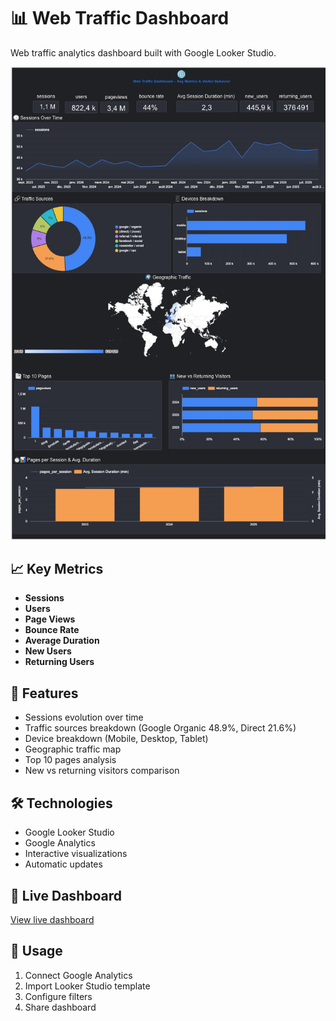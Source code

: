 # 📊 Web Traffic Dashboard

Web traffic analytics dashboard built with Google Looker Studio.

![Web Traffic Dashboard](Dashboard.png)

## 📈 Key Metrics

- **Sessions**
- **Users**
- **Page Views**
- **Bounce Rate**
- **Average Duration**
- **New Users**
- **Returning Users**

## 🔧 Features

- Sessions evolution over time
- Traffic sources breakdown (Google Organic 48.9%, Direct 21.6%)
- Device breakdown (Mobile, Desktop, Tablet)
- Geographic traffic map
- Top 10 pages analysis
- New vs returning visitors comparison

## 🛠️ Technologies

- Google Looker Studio
- Google Analytics
- Interactive visualizations
- Automatic updates

## 🔗 Live Dashboard

[View live dashboard](https://lookerstudio.google.com/reporting/ad312fdd-a568-4a2d-9cdb-f6841c855c19)

## 🚀 Usage

1. Connect Google Analytics
2. Import Looker Studio template
3. Configure filters
4. Share dashboard
